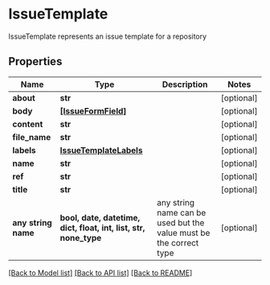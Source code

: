 # IssueTemplate

IssueTemplate represents an issue template for a repository

## Properties
Name | Type | Description | Notes
------------ | ------------- | ------------- | -------------
**about** | **str** |  | [optional] 
**body** | [**[IssueFormField]**](IssueFormField.md) |  | [optional] 
**content** | **str** |  | [optional] 
**file_name** | **str** |  | [optional] 
**labels** | [**IssueTemplateLabels**](IssueTemplateLabels.md) |  | [optional] 
**name** | **str** |  | [optional] 
**ref** | **str** |  | [optional] 
**title** | **str** |  | [optional] 
**any string name** | **bool, date, datetime, dict, float, int, list, str, none_type** | any string name can be used but the value must be the correct type | [optional]

[[Back to Model list]](../README.md#documentation-for-models) [[Back to API list]](../README.md#documentation-for-api-endpoints) [[Back to README]](../README.md)


